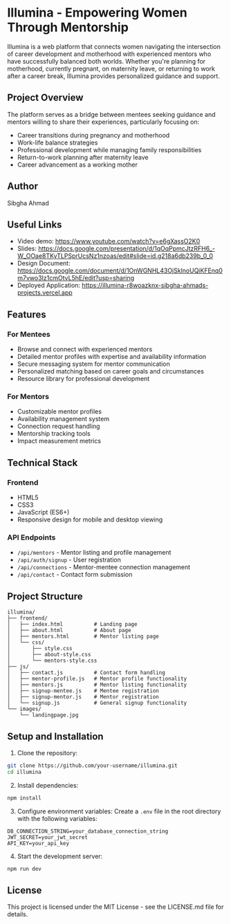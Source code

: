 # Illumina - Empowering Women Through Mentorship

Illumina is a web platform that connects women navigating the intersection of career development and motherhood with experienced mentors who have successfully balanced both worlds. Whether you're planning for motherhood, currently pregnant, on maternity leave, or returning to work after a career break, Illumina provides personalized guidance and support.

## Project Overview

The platform serves as a bridge between mentees seeking guidance and mentors willing to share their experiences, particularly focusing on:
- Career transitions during pregnancy and motherhood
- Work-life balance strategies
- Professional development while managing family responsibilities
- Return-to-work planning after maternity leave
- Career advancement as a working mother

## Author

Sibgha Ahmad

## Useful Links

- Video demo: https://www.youtube.com/watch?v=e6gXassO2K0
- Slides: https://docs.google.com/presentation/d/1qOqPpmcJtzRFH6_-W_OOae8TKyTLPSprUcsNz1nzoas/edit#slide=id.g218a6db239b_0_0
- Design Document: https://docs.google.com/document/d/1OnWGNHL43OjSklnoUQiKFEnq0m7vwo3Iz1cmOtvL5hE/edit?usp=sharing
- Deployed Application: https://illumina-r8woazknx-sibgha-ahmads-projects.vercel.app


## Features

### For Mentees
- Browse and connect with experienced mentors
- Detailed mentor profiles with expertise and availability information
- Secure messaging system for mentor communication
- Personalized matching based on career goals and circumstances
- Resource library for professional development

### For Mentors
- Customizable mentor profiles
- Availability management system
- Connection request handling
- Mentorship tracking tools
- Impact measurement metrics

## Technical Stack

### Frontend
- HTML5
- CSS3
- JavaScript (ES6+)
- Responsive design for mobile and desktop viewing

### API Endpoints
- `/api/mentors` - Mentor listing and profile management
- `/api/auth/signup` - User registration
- `/api/connections` - Mentor-mentee connection management
- `/api/contact` - Contact form submission

## Project Structure

```
illumina/
├── frontend/
│   ├── index.html          # Landing page
│   ├── about.html          # About page
│   ├── mentors.html        # Mentor listing page
│   └── css/
│       ├── style.css
│       ├── about-style.css
│       └── mentors-style.css
├── js/
│   ├── contact.js          # Contact form handling
│   ├── mentor-profile.js   # Mentor profile functionality
│   ├── mentors.js          # Mentor listing functionality
│   ├── signup-mentee.js    # Mentee registration
│   ├── signup-mentor.js    # Mentor registration
│   └── signup.js           # General signup functionality
└── images/
    └── landingpage.jpg
```

## Setup and Installation

1. Clone the repository:
```bash
git clone https://github.com/your-username/illumina.git
cd illumina
```

2. Install dependencies:
```bash
npm install
```

3. Configure environment variables:
Create a `.env` file in the root directory with the following variables:
```
DB_CONNECTION_STRING=your_database_connection_string
JWT_SECRET=your_jwt_secret
API_KEY=your_api_key
```

4. Start the development server:
```bash
npm run dev
```

## License

This project is licensed under the MIT License - see the LICENSE.md file for details.

